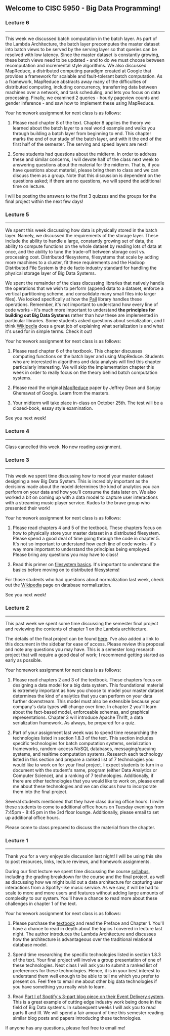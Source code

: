 ## Welcome to CISC 5950 - Big Data Programming!

### Lecture 6
---
This week we discussed batch computation in the batch layer. As part of the Lambda Architecture, the batch layer precomputes the master dataset into batch views to be served by the serving layer so that queries can be resolved with low latency. Since the master dataset is constantly growing, these batch views need to be updated - and to do we must choose between recomputation and incremental style algorithms. We also discussed MapReduce, a distributed computing paradigm created at Google that provides a framework for scalable and fault-tolerant batch computation. As a framework, MapReduce abstracts away many of the difficulties of distributed computing, including concurrency, transferring data between machines over a network, and task scheduling, and lets you focus on data processing. Finally, we examined 2 queries - hourly pageview counts and gender inference - and saw how to implement these using MapReduce.

Your homework assignment for next class is as follows:

  1. Please read chapter 8 of the text. Chapter 8 applies the theory we learned about the batch layer to a real world example and walks you through building a batch layer from beginning to end. This chapter marks the end of our study of the batch layer, and with it the end of the first half of the semester. The serving and speed layers are next!
  
  2. Some students had questions about the midterm. In order to address these and similar concerns, I will devote half of the class next week to answering questions about the material for the midterm. That is, if you have questions about material, please bring them to class and we can discuss them as a group. Note that this discussion is dependent on the questions asked; if there are no questions, we will spend the additional time on lecture.
  
I will be posting the answers to the first 3 quizzes and the groups for the final project within the next few days!

### Lecture 5
---
We spent this week discussing how data is physically stored in the batch layer. Namely, we discussed the requirements of the storage layer. These include the ability to handle a large, constantly growing set of data, the ability to compute functions on the whole dataset by reading lots of data at once, and the ability to tune the trade-off between storage cost vs. processing cost. Distributed filesystems, filesystems that scale by adding more machines to a cluster, fit these requirements and the Hadoop Distributed File System is the de facto industry standard for handling the physical storage layer of Big Data Systems.

We spent the remainder of the class discussing libraries that natively handle the operations that we wish to perform (append data to a dataset, enforce a vertical partitioning scheme, and consolidate many small files into larger files). We looked specifically at how the [Pail](https://github.com/nathanmarz/dfs-datastores) library handles these operations. Remember, it's not important to understand how every line of code works - it's much more important to understand **the principles for building out Big Data Systems** rather than how these are implemented in particular libraries. Some students asked questions about serialization, and I think [Wikipedia](https://en.wikipedia.org/wiki/Serialization) does a great job of explaining what serialization is and what it's used for in simple terms. Check it out!

Your homework assignment for next class is as follows:

  1. Please read chapter 6 of the textbook. This chapter discusses computing functions on the batch layer and using MapReduce. Students who are interested in algorithms and data analysis will find this chapter particularly interesting. We will skip the implementation chapter this week in order to really focus on the theory behind batch computation systems.
  
  2. Please read the original [MapReduce](https://static.googleusercontent.com/media/research.google.com/en//archive/mapreduce-osdi04.pdf) paper by Jeffrey Dean and Sanjay Ghemawat of Google. Learn from the masters.
  
  2. Your midterm will take place in-class on October 25th. The test will be a closed-book, essay style examination.
  
See you next week!

### Lecture 4
---
Class cancelled this week. No new reading assignment.

### Lecture 3
---
This week we spent time discussing how to model your master dataset designing a new Big Data System. This is incredibly important as the decisions made about the model determines the kind of analytics you can perform on your data and how you'll consume the data later on. We also worked a bit on coming up with a data model to capture user interactions with a streaming music player service. Kudos to the brave group who presented their work!

Your homework assignment for next class is as follows:

  1. Please read chapters 4 and 5 of the textbook. These chapters focus on how to physically store your master dataset in a distributed filesystem. Please spend a good deal of time going through the code in chapter 5. It's not so important to understand how each line of code works- it's way more important to understand the principles being employed. Please bring any questions you may have to class!
  
  2. Read this primer on [filesystem basics](http://www.porcupine.org/forensics/chapter3.html). It's important to understand the basics before moving on to distributed filesystems!
  
For those students who had questions about normalization last week, check out the [Wikipedia](https://en.wikipedia.org/wiki/Database_normalization) page on database normalization.

See you next week!

### Lecture 2
---
This past week we spent some time discussing the semester final project and reviewing the contents of chapter 1 on the Lambda architecture.

The details of the final project can be found [here](final_project.pdf). I've also added a link to this document in the sidebar for ease of access. Please review this proposal and note any questions you may have. This is a semester long research project that will require a good deal of work; I recommend getting started as early as possible.

Your homework assignment for next class is as follows:

  1. Please read chapters 2 and 3 of the textbook. These chapters focus on designing a data model for a big data system. This foundational material is extremely important as how you choose to model your master dataset determines the kind of analytics that you can perform on your data further downstream. This model must also be extensible because your company's data types will change over time. In chapter 2 you'll learn about the fact-based model, enforceable schemas, and graphical representations. Chapter 3 will introduce Apache Thrift, a data serialization framework. As always, be prepared for a quiz.
  
  2. Part of your assignment last week was to spend time researching the technologies listed in section 1.8.3 of the text. This section includes specific technologies for batch computation systems, serialization frameworks, random-access NoSQL databases, messaging/queuing systems, and realtime computation systems. Research each technology listed in this section and prepare a ranked list of 7 technologies you would like to work on for your final project. I expect students to turn in a document with the student's name, program (either Data Analytics or Computer Science), and a ranking of 7 technologies. Additionally, if there are other technologies that you would like to work on, please email me about these technologies and we can discuss how to incorporate them into the final project.
  
Several students mentioned that they have class during office hours. I invite these students to come to additional office hours on Tuesday evenings from 7:45pm - 8:45 pm in the 3rd floor lounge. Additionally, please email to set up additional office hours.

Please come to class prepared to discuss the material from the chapter. 


### Lecture 1
---

Thank you for a very enjoyable discussion last night! I will be using this site to post resources, links, lecture reviews, and homework assignments.

During our first lecture we spent time discussing the course [syllabus](Syllabus.pdf), including the grading breakdown for the course and the final project, as well as discussing how we might build out a data architecture for capturing user interactions from a Spotify-like music service. As we saw, it will be had to scale to more and more users and features without adding large amounts of complexity to our system. You'll have a chance to read more about these challenges in chapter 1 of the text.


Your homework assignment for next class is as follows:
  
  1. Please purchase the [textbook](https://www.amazon.com/Big-Data-Principles-practices-scalable/dp/1617290343/ref=sr_1_3?s=books&ie=UTF8&qid=1502993183&sr=1-3&keywords=big+data) and read the Preface and Chapter 1. You'll have a chance to read in depth about the topics I covered in lecture last night. The author introduces the Lambda Architecture and discusses how the architecture is advantageous over the traditional relational database model.

  2. Spend time researching the specific technologies listed in section 1.8.3 of the text. Your final project will involve a group presentation of one of these technologies. Next class I will ask you to submit a ranked list of preferences for these technologies. Hence, it is in your best interest to understand them well enough to be able to tell me which you prefer to present on. Feel free to email me about other big data technologies if you have something you really wish to learn.

  3. Read [Part I of Spotify's 3-part blog piece on their Event Delivery system](https://labs.spotify.com/2016/02/25/spotifys-event-delivery-the-road-to-the-cloud-part-i/). This is a great example of cutting edge industry work being done in the field of Big Data systems. In subsequent weeks I will ask you to read parts II and III. We will spend a fair amount of time this semester reading similar blog posts and papers introducing these technologies.

If anyone has any questions, please feel free to email me!
